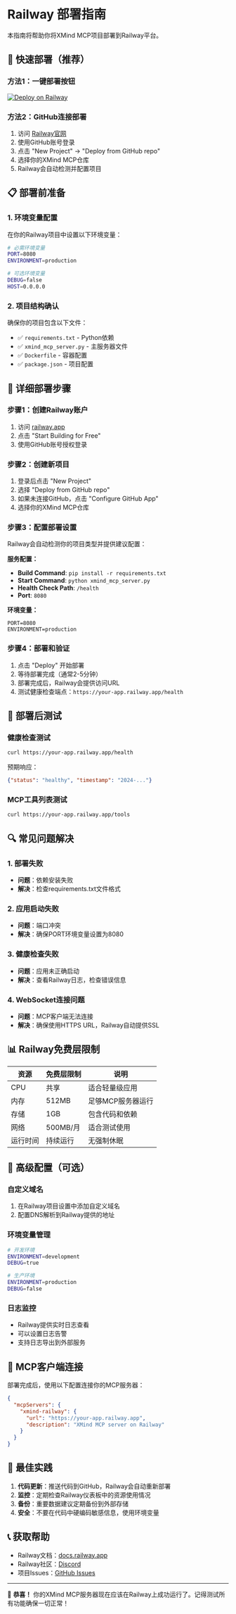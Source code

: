 # Railway 部署指南

本指南将帮助你将XMind MCP项目部署到Railway平台。

## 🚄 快速部署（推荐）

### 方法1：一键部署按钮
[![Deploy on Railway](https://railway.app/button.svg)](https://railway.app/new/template/72f585a6-7feb-40e0-b09e-565cf6b80ccd)

### 方法2：GitHub连接部署
1. 访问 [Railway官网](https://railway.app)
2. 使用GitHub账号登录
3. 点击 "New Project" → "Deploy from GitHub repo"
4. 选择你的XMind MCP仓库
5. Railway会自动检测并配置项目

## 📋 部署前准备

### 1. 环境变量配置
在你的Railway项目中设置以下环境变量：

```bash
# 必需环境变量
PORT=8080
ENVIRONMENT=production

# 可选环境变量
DEBUG=false
HOST=0.0.0.0
```

### 2. 项目结构确认
确保你的项目包含以下文件：
- ✅ `requirements.txt` - Python依赖
- ✅ `xmind_mcp_server.py` - 主服务器文件
- ✅ `Dockerfile` - 容器配置
- ✅ `package.json` - 项目配置

## 🔧 详细部署步骤

### 步骤1：创建Railway账户
1. 访问 [railway.app](https://railway.app)
2. 点击 "Start Building for Free"
3. 使用GitHub账号授权登录

### 步骤2：创建新项目
1. 登录后点击 "New Project"
2. 选择 "Deploy from GitHub repo"
3. 如果未连接GitHub，点击 "Configure GitHub App"
4. 选择你的XMind MCP仓库

### 步骤3：配置部署设置
Railway会自动检测你的项目类型并提供建议配置：

**服务配置：**
- **Build Command**: `pip install -r requirements.txt`
- **Start Command**: `python xmind_mcp_server.py`
- **Health Check Path**: `/health`
- **Port**: `8080`

**环境变量：**
```
PORT=8080
ENVIRONMENT=production
```

### 步骤4：部署和验证
1. 点击 "Deploy" 开始部署
2. 等待部署完成（通常2-5分钟）
3. 部署完成后，Railway会提供访问URL
4. 测试健康检查端点：`https://your-app.railway.app/health`

## 🧪 部署后测试

### 健康检查测试
```bash
curl https://your-app.railway.app/health
```

预期响应：
```json
{"status": "healthy", "timestamp": "2024-..."}
```

### MCP工具列表测试
```bash
curl https://your-app.railway.app/tools
```

## 🔍 常见问题解决

### 1. 部署失败
- **问题**：依赖安装失败
- **解决**：检查requirements.txt文件格式

### 2. 应用启动失败
- **问题**：端口冲突
- **解决**：确保PORT环境变量设置为8080

### 3. 健康检查失败
- **问题**：应用未正确启动
- **解决**：查看Railway日志，检查错误信息

### 4. WebSocket连接问题
- **问题**：MCP客户端无法连接
- **解决**：确保使用HTTPS URL，Railway自动提供SSL

## 📊 Railway免费层限制

| 资源 | 免费层限制 | 说明 |
|------|------------|------|
| CPU | 共享 | 适合轻量级应用 |
| 内存 | 512MB | 足够MCP服务器运行 |
| 存储 | 1GB | 包含代码和依赖 |
| 网络 | 500MB/月 | 适合测试使用 |
| 运行时间 | 持续运行 | 无强制休眠 |

## 🚀 高级配置（可选）

### 自定义域名
1. 在Railway项目设置中添加自定义域名
2. 配置DNS解析到Railway提供的地址

### 环境变量管理
```bash
# 开发环境
ENVIRONMENT=development
DEBUG=true

# 生产环境
ENVIRONMENT=production
DEBUG=false
```

### 日志监控
- Railway提供实时日志查看
- 可以设置日志告警
- 支持日志导出到外部服务

## 📱 MCP客户端连接

部署完成后，使用以下配置连接你的MCP服务器：

```json
{
  "mcpServers": {
    "xmind-railway": {
      "url": "https://your-app.railway.app",
      "description": "XMind MCP server on Railway"
    }
  }
}
```

## 🎯 最佳实践

1. **代码更新**：推送代码到GitHub，Railway会自动重新部署
2. **监控**：定期检查Railway仪表板中的资源使用情况
3. **备份**：重要数据建议定期备份到外部存储
4. **安全**：不要在代码中硬编码敏感信息，使用环境变量

## 📞 获取帮助

- Railway文档：[docs.railway.app](https://docs.railway.app)
- Railway社区：[Discord](https://discord.gg/railway)
- 项目Issues：[GitHub Issues](https://github.com/Master-Frank/XmindMcp/issues)

---

🎉 **恭喜！** 你的XMind MCP服务器现在应该在Railway上成功运行了。记得测试所有功能确保一切正常！